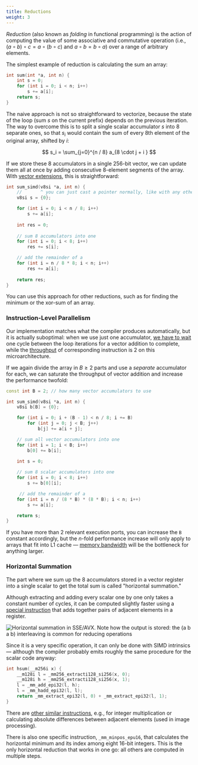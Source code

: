 ```yaml
---
title: Reductions
weight: 3
---
```


*Reduction* (also known as *folding* in functional programming) is the action of computing the value of some associative and commutative operation (i.e., $(a \circ b) \circ c = a \circ (b \circ c)$ and $a \circ b = b \circ a$) over a range of arbitrary elements.

The simplest example of reduction is calculating the sum an array:

```c++
int sum(int *a, int n) {
    int s = 0;
    for (int i = 0; i < n; i++)
        s += a[i];
    return s;
}
```

The naive approach is not so straightforward to vectorize, because the state of the loop (sum $s$ on the current prefix) depends on the previous iteration. The way to overcome this is to split a single scalar accumulator $s$ into 8 separate ones, so that $s_i$ would contain the sum of every 8th element of the original array, shifted by $i$:

$$
s_i = \sum_{j=0}^{n / 8} a_{8 \cdot j + i }
$$

If we store these 8 accumulators in a single 256-bit vector, we can update them all at once by adding consecutive 8-element segments of the array. With [vector extensions](../x86-simd), this is straightforward:

```c++
int sum_simd(v8si *a, int n) {
    //       ^ you can just cast a pointer normally, like with any other pointer type
    v8si s = {0};

    for (int i = 0; i < n / 8; i++)
        s += a[i];
    
    int res = 0;
    
    // sum 8 accumulators into one
    for (int i = 0; i < 8; i++)
        res += s[i];

    // add the remainder of a
    for (int i = n / 8 * 8; i < n; i++)
        res += a[i];
        
    return res;
}
```

You can use this approach for other reductions, such as for finding the minimum or the xor-sum of an array.

### Instruction-Level Parallelism

Our implementation matches what the compiler produces automatically, but it is actually suboptimal: when we use just one accumulator, [we have to wait](/hpc/pipelining/throughput) one cycle between the loop iterations for a vector addition to complete, while the [throughput](/hpc/pipelining/tables/) of corresponding instruction is 2 on this microarchitecture.

If we again divide the array in $B \geq 2$ parts and use a *separate* accumulator for each, we can saturate the throughput of vector addition and increase the performance twofold:

```c++
const int B = 2; // how many vector accumulators to use

int sum_simd(v8si *a, int n) {
    v8si b[B] = {0};

    for (int i = 0; i + (B - 1) < n / 8; i += B)
        for (int j = 0; j < B; j++)
            b[j] += a[i + j];

    // sum all vector accumulators into one
    for (int i = 1; i < B; i++)
        b[0] += b[i];
    
    int s = 0;

    // sum 8 scalar accumulators into one
    for (int i = 0; i < 8; i++)
        s += b[0][i];

     // add the remainder of a
    for (int i = n / (8 * B) * (8 * B); i < n; i++)
        s += a[i];

    return s;
}
```

If you have more than 2 relevant execution ports, you can increase the `B` constant accordingly, but the $n$-fold performance increase will only apply to arrays that fit into L1 cache — [memory bandwidth](/hpc/cpu-cache/bandwidth) will be the bottleneck for anything larger.

### Horizontal Summation

The part where we sum up the 8 accumulators stored in a vector register into a single scalar to get the total sum is called "horizontal summation."

Although extracting and adding every scalar one by one only takes a constant number of cycles, it can be computed slightly faster using a [special instruction](https://software.intel.com/sites/landingpage/IntrinsicsGuide/#techs=AVX,AVX2&text=_mm256_hadd_epi32&expand=2941) that adds together pairs of adjacent elements in a register.

![Horizontal summation in SSE/AVX. Note how the output is stored: the (a b a b) interleaving is common for reducing operations](../img/hsum.png)

Since it is a very specific operation, it can only be done with SIMD intrinsics — although the compiler probably emits roughly the same procedure for the scalar code anyway:

```c++
int hsum(__m256i x) {
    __m128i l = _mm256_extracti128_si256(x, 0);
    __m128i h = _mm256_extracti128_si256(x, 1);
    l = _mm_add_epi32(l, h);
    l = _mm_hadd_epi32(l, l);
    return _mm_extract_epi32(l, 0) + _mm_extract_epi32(l, 1);
}
```

There are [other similar instructions](https://www.intel.com/content/www/us/en/docs/intrinsics-guide/index.html#techs=AVX,AVX2&ig_expand=3037,3009,5135,4870,4870,4872,4875,833,879,874,849,848,6715,4845&text=horizontal), e.g., for integer multiplication or calculating absolute differences between adjacent elements (used in image processing).

There is also one specific instruction, `_mm_minpos_epu16`, that calculates the horizontal minimum and its index among eight 16-bit integers. This is the only horizontal reduction that works in one go: all others are computed in multiple steps.
